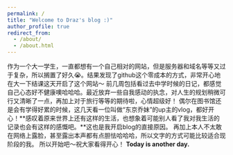 ```yaml
---
permalink: /
title: "Welcome to Draz's blog :)"
author_profile: true
redirect_from: 
  - /about/
  - /about.html
---
```

作为一个大一学生，一直都想有一个自己相对的网站，但是服务器和域名等等又过于复杂，所以搁置了好久😭。结果发现了github这个零成本的方式，非常开心地在大一下结课这天开启了这个网站～
前几周包括看过去中学时候的日记，都感觉自己心态好不健康噢哈哈哈。最近放弃一些自我感动的执念，对人生的规划稍微可行又清晰了一点，再加上对于旅行等等的期待啦，心情超级好！
偶尔在图书馆还是会有学得好累的时候，这几天看一位叫做“东京乔妹”的up主的vlog，都好开心！**感叹着原来世界上还有这样的生活，也想象着可能别人看了我对我生活的记录也会有这样的感慨吧。**这也是我开启blog的直接原因。
再加上本人不太敢在网络上露脸，甚至露出本声都有点胆怯哈哈哈，所以文字的方式可能比较适合现阶段的我。
所以开始吧～祝大家看得开心！
**Today is another day.**
